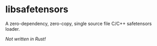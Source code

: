 # libsafetensors

A zero-dependency, zero-copy, single source file C/C++ safetensors loader.

*Not written in Rust!*
